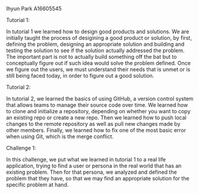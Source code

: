 Ihyun Park
A16605545

Tutorial 1:

In tutorial 1 we learned how to design good products and solutions. We are initially taught the process of desigining a good product or solution, by first, defining the problem, designing an appropriate solution and building and testing the solution to see if the solution actually addressed the problem. The important part is not to actually build something off the bat but to conceptually figure out if such idea would solve the problem defined. Once we figure out the users, we must understand their needs that is unmet or is still being faced today, in order to figure out a good solution.

Tutorial 2:

In tutorial 2, we learned the basics of using GitHub, a version control system that allows teams to manage their source code over time. We learned how to clone and initialize a repository, depending on whether you want to copy an existing repo or create a new repo. Then we learned how to push local changes to the remote repository as well as pull new changes made by other members. Finally, we learned how to fix one of the most basic error when using Git, which is the merge conflict.

Challenge 1:

In this challenge, we put what we learned in tutorial 1 to a real life application, trying to find a user or persona in the real world that has an existing problem. Then for that persona, we analyzed and defined the problem that they have, so that we may find an appropriate solution for the specific problem at hand.